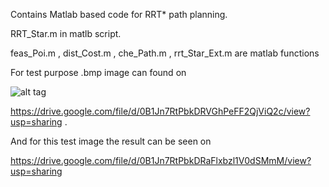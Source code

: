 Contains Matlab based code for RRT* path planning.

RRT_Star.m in matlb script.

feas_Poi.m , dist_Cost.m , che_Path.m , rrt_Star_Ext.m are matlab functions

For test purpose .bmp image can found on

![alt tag](https://lh5.googleusercontent.com/NBRv3waUscExj_GioI-bidqwb6huq4tXK88L6jFz420232he-G6JMchpl_KO3X-BkVSMQHgvzm8=w1342-h547)

https://drive.google.com/file/d/0B1Jn7RtPbkDRVGhPeFF2QjViQ2c/view?usp=sharing . 

And for this test image the result can be seen on

https://drive.google.com/file/d/0B1Jn7RtPbkDRaFlxbzl1V0dSMmM/view?usp=sharing

